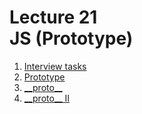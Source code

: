<h1>
    Lecture 21<br>
    <b>JS</b> (Prototype)
</h1>

<ol>
    <li>
        <a href="./01.md">Interview tasks</a>
    </li>
    <li>
        <a href="./02.md">Prototype</a>
    </li>
    <li>
        <a href="./03.md">__proto__</a>
    </li>
    <li>
        <a href="./04.md">__proto__ II</a>
    </li>
</ol>
